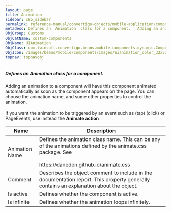 ```yaml
---
layout: page
title: Animation
sidebar: c8o_sidebar
permalink: reference-manual/convertigo-objects/mobile-application/components/custom-components/animation/
metadesc: Defines an  Animation  class for a component.   Adding an animation to a component will have this component animated automatically as soon as the comp
ObjGroup: Customs
ObjCatName: custom-components
ObjName: UIAnimation
ObjClass: com.twinsoft.convertigo.beans.mobile.components.dynamic.ComponentManager$3
ObjIcon: /images/beans/mobile/components/images/uianimation_color_32x32.png
topnav: topnavobj
---
```

##### Defines an <i>Animation</i> class for a component. 
 Adding an animation to a component will have this component animated automatically as soon as the component appears on the page. You can choose the animation name, and some other properties to control the animation.<br /><br />If you want the animation to be triggered by an event such as (tap) (click) or PageEvents, use instead the <b>Animate action</b>   

Name | Description 
--- | ---
Animation Name | Defines the animation class name.  This can be any of the animations defined by the animate.css package. See <br /><br /><a href="https://daneden.github.io/animate.css/" target="_blank">https://daneden.github.io/animate.css</a>
Comment | Describes the object comment to include in the documentation report.  This property generally contains an explanation about the object. 
Is active | Defines whether the component is active. 
Is infinite | Defines whether the animation loops infinitely. 

